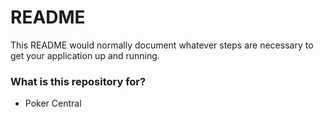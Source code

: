 # README #

This README would normally document whatever steps are necessary to get your application up and running.

### What is this repository for? ###

* Poker Central